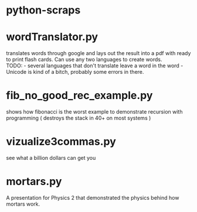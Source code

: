 # python-scraps

# wordTranslator.py
  translates words through google and lays out the result into a pdf with ready to print flash cards.  Can use any two languages to create words.  
    TODO:
      - several languages that don't translate leave a word in the <translate from> word
      - Unicode is kind of a bitch, probably some errors in there.
      
# fib_no_good_rec_example.py
  shows how fibonacci is the worst example to demonstrate recursion with programming ( destroys the stack in 40+ on most systems )

# vizualize3commas.py
  see what a billion dollars can get you

# mortars.py
  A presentation for Physics 2 that demonstrated the physics behind how mortars work.
